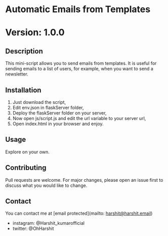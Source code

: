 # Automatic Emails from Templates
# Version: 1.0.0

## Description

This mini-script allows you to send emails from templates. It is useful for sending emails to a list of users, for example, when you want to send a newsletter.

## Installation

1. Just download the script, 
2. Edit env.json in flaskServer folder,
3. Deploy the flaskServer folder on your server,
4. Now open js/script.js and edit the url variable to your server url,
5. Open index.html in your browser and enjoy.

## Usage

Explore on your own.

## Contributing

Pull requests are welcome. For major changes, please open an issue first to discuss what you would like to change.

## Contact

You can contact me at [email protected](mailto: harshit@harshit.email)

- instagram: @Harshit_kumarofficial
- twitter: @OhHarshit




